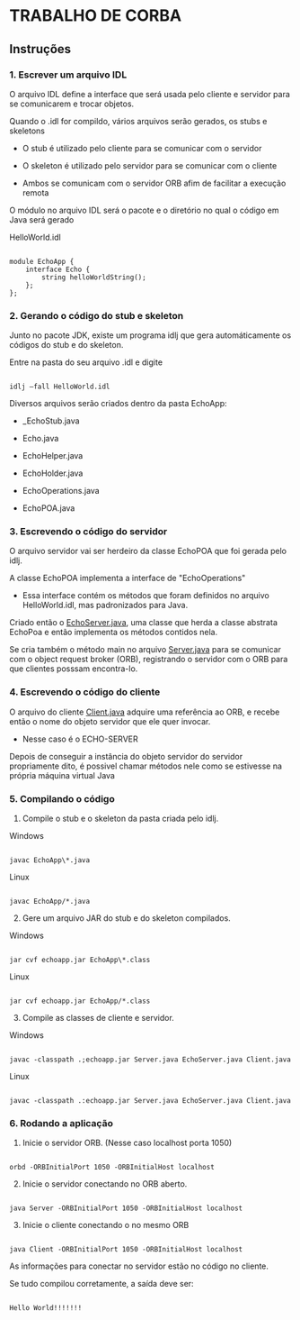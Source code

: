 
# TRABALHO DE CORBA

  

## Instruções

  

### 1. Escrever um arquivo IDL

O arquivo IDL define a interface que será usada pelo cliente e servidor para se comunicarem e trocar objetos.

Quando o .idl for compildo, vários arquivos serão gerados, os stubs e skeletons

* O stub é utilizado pelo cliente para se comunicar com o servidor

* O skeleton é utilizado pelo servidor para se comunicar com o cliente

* Ambos se comunicam com o servidor ORB afim de facilitar a execução remota

  

O módulo no arquivo IDL será o pacote e o diretório no qual o código em Java será gerado

  

HelloWorld.idl

```IDL

module EchoApp {
    interface Echo {
        string helloWorldString();
    };
};

```

  

### 2. Gerando o código do stub e skeleton

Junto no pacote JDK, existe um programa idlj que gera automáticamente os códigos do stub e do skeleton.

Entre na pasta do seu arquivo .idl e digite

  

```shell

idlj –fall HelloWorld.idl

```

Diversos arquivos serão criados dentro da pasta EchoApp:

* _EchoStub.java

* Echo.java

* EchoHelper.java

* EchoHolder.java

* EchoOperations.java

* EchoPOA.java

  

### 3. Escrevendo o código do servidor

O arquivo servidor vai ser herdeiro da classe EchoPOA que foi gerada pelo idlj.

A classe EchoPOA implementa a interface de "EchoOperations"

* Essa interface contém os métodos que foram definidos no arquivo HelloWorld.idl, mas padronizados para Java.

  
  

Criado então o [EchoServer.java](src/EchoServer.java), uma classe que herda a classe abstrata EchoPoa e então implementa os métodos contidos nela.

  

Se cria também o método main no arquivo [Server.java](src/Server.java) para se comunicar com o object request broker (ORB), registrando o servidor com o ORB para que clientes posssam encontra-lo.

  

### 4. Escrevendo o código do cliente

O arquivo do cliente [Client.java](src/Client.java) adquire uma referência ao ORB, e recebe então o nome do objeto servidor que ele quer invocar.

* Nesse caso é o ECHO-SERVER

  

Depois de conseguir a instância do objeto servidor do servidor propriamente dito, é possivel chamar métodos nele como se estivesse na própria máquina virtual Java

  

### 5. Compilando o código

1. Compile o stub e o skeleton da pasta criada pelo idlj.

  

Windows

```shell

javac EchoApp\*.java

```

Linux

```shell

javac EchoApp/*.java

```

2. Gere um arquivo JAR do stub e do skeleton compilados.

Windows

```shell

jar cvf echoapp.jar EchoApp\*.class

```

Linux

```shell

jar cvf echoapp.jar EchoApp/*.class

```

  

3. Compile as classes de cliente e servidor.

Windows

```shell

javac -classpath .;echoapp.jar Server.java EchoServer.java Client.java

```

Linux

```shell

javac -classpath .:echoapp.jar Server.java EchoServer.java Client.java

```

  

### 6. Rodando a aplicação

1. Inicie o servidor ORB. (Nesse caso localhost porta 1050)

```shell

orbd -ORBInitialPort 1050 -ORBInitialHost localhost

```

2. Inicie o servidor conectando no ORB aberto.

```shell

java Server -ORBInitialPort 1050 -ORBInitialHost localhost

```

  

3. Inicie o cliente conectando o no mesmo ORB

```shell

java Client -ORBInitialPort 1050 -ORBInitialHost localhost

```
As informações para conectar no servidor estão no código no cliente.
  
Se tudo compilou corretamente, a saída deve ser:

```shell

Hello World!!!!!!!

```